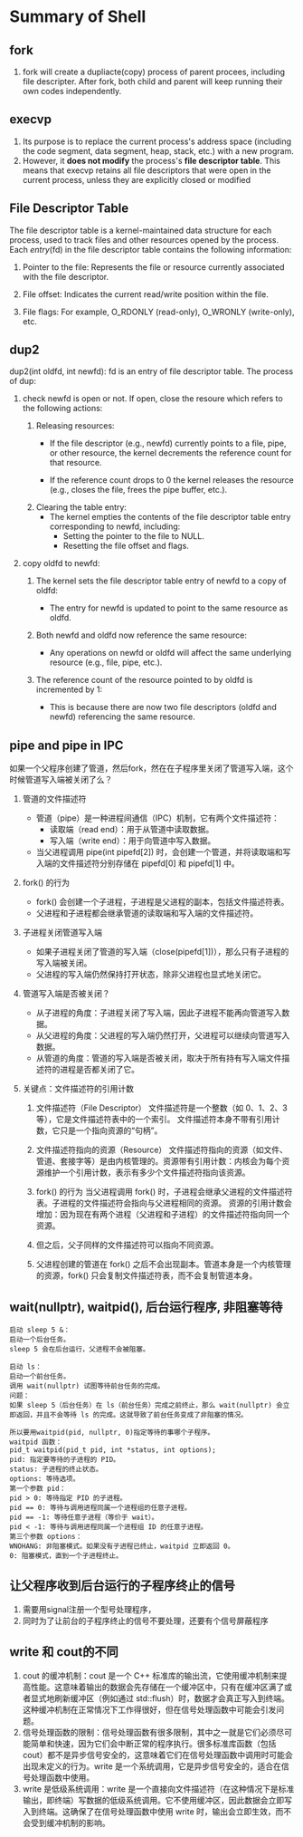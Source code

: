# Summary of Shell

## fork

1. fork will create a dupliacte(copy) process of parent procees, including file descripter.
After fork, both child and parent will keep running their own codes independently.

## execvp

1. Its purpose is to replace the current process's address space (including the code segment, data segment, heap, stack, etc.) with a new program.
2. However, it **does not modify** the process's **file descriptor table**. This means that execvp retains all file descriptors that were open in the current process, unless they are explicitly closed or modified

## File Descriptor Table

The file descriptor table is a kernel-maintained data structure for each process, used to track files and other resources opened by the process. Each _entry_(fd) in the file descriptor table contains the following information:

1. Pointer to the file: Represents the file or resource currently associated with the file descriptor.

2. File offset: Indicates the current read/write position within the file.

3. File flags: For example, O_RDONLY (read-only), O_WRONLY (write-only), etc.

## dup2

dup2(int oldfd, int newfd): fd is an entry of file descriptor table. The process of dup:

1. check newfd is open or not. If open, close the resoure which refers to the following actions:

   1. Releasing resources:
        * If the file descriptor (e.g., newfd) currently points to a file, pipe, or other resource, the kernel decrements the reference count for that resource.

        * If the reference count drops to 0
        the kernel releases the resource (e.g., closes the file, frees the pipe buffer, etc.).
   2. Clearing the table entry:
        * The kernel empties the contents of the file descriptor table entry corresponding to newfd, including:
            * Setting the pointer to the file to NULL.
            * Resetting the file offset and flags.
2. copy oldfd to newfd:
   1. The kernel sets the file descriptor table entry of newfd to a copy of oldfd:

       * The entry for newfd is updated to point to the same resource as oldfd.

   2. Both newfd and oldfd now reference the same resource:

        * Any operations on newfd or oldfd will affect the same underlying resource (e.g., file, pipe, etc.).

   3. The reference count of the resource pointed to by oldfd is incremented by 1:

        * This is because there are now two file descriptors (oldfd and newfd) referencing the same resource.

## pipe and pipe in IPC

如果一个父程序创建了管道，然后fork，然在在子程序里关闭了管道写入端，这个时候管道写入端被关闭了么？

1. 管道的文件描述符
   * 管道（pipe）是一种进程间通信（IPC）机制，它有两个文件描述符：
       * 读取端（read end）：用于从管道中读取数据。
       * 写入端（write end）：用于向管道中写入数据。
   * 当父进程调用 pipe(int pipefd[2]) 时，会创建一个管道，并将读取端和写入端的文件描述符分别存储在 pipefd[0] 和 pipefd[1] 中。
2. fork() 的行为
   * fork() 会创建一个子进程，子进程是父进程的副本，包括文件描述符表。
   * 父进程和子进程都会继承管道的读取端和写入端的文件描述符。

3. 子进程关闭管道写入端
   * 如果子进程关闭了管道的写入端（close(pipefd[1])），那么只有子进程的写入端被关闭。
   * 父进程的写入端仍然保持打开状态，除非父进程也显式地关闭它。

4. 管道写入端是否被关闭？
   * 从子进程的角度：子进程关闭了写入端，因此子进程不能再向管道写入数据。
   * 从父进程的角度：父进程的写入端仍然打开，父进程可以继续向管道写入数据。
   * 从管道的角度：管道的写入端是否被关闭，取决于所有持有写入端文件描述符的进程是否都关闭了它。
5. 关键点：文件描述符的引用计数
   1. 文件描述符（File Descriptor）
      文件描述符是一个整数（如 0、1、2、3 等），它是文件描述符表中的一个索引。
      文件描述符本身不带有引用计数，它只是一个指向资源的“句柄”。

   2. 文件描述符指向的资源（Resource）
      文件描述符指向的资源（如文件、管道、套接字等）是由内核管理的。资源带有引用计数：内核会为每个资源维护一个引用计数，表示有多少个文件描述符指向该资源。

   3. fork() 的行为
      当父进程调用 fork() 时，子进程会继承父进程的文件描述符表。子进程的文件描述符会指向与父进程相同的资源。
      资源的引用计数会增加：因为现在有两个进程（父进程和子进程）的文件描述符指向同一个资源。
   4. 但之后，父子同样的文件描述符可以指向不同资源。

   5. 父进程创建的管道在 fork() 之后不会出现副本。管道本身是一个内核管理的资源，fork() 只会复制文件描述符表，而不会复制管道本身。

## wait(nullptr), waitpid(), 后台运行程序, 非阻塞等待

    启动 sleep 5 &：
    启动一个后台任务。
    sleep 5 会在后台运行，父进程不会被阻塞。

    启动 ls：
    启动一个前台任务。
    调用 wait(nullptr) 试图等待前台任务的完成。
    问题：
    如果 sleep 5（后台任务）在 ls（前台任务）完成之前终止，那么 wait(nullptr) 会立即返回，并且不会等待 ls 的完成。这就导致了前台任务变成了非阻塞的情况。

    所以要用waitpid(pid, nullptr, 0)指定等待的事哪个子程序。
    waitpid 函数：
    pid_t waitpid(pid_t pid, int *status, int options);
    pid: 指定要等待的子进程的 PID。
    status: 子进程的终止状态。
    options: 等待选项。
    第一个参数 pid：
    pid > 0: 等待指定 PID 的子进程。
    pid == 0: 等待与调用进程同属一个进程组的任意子进程。
    pid == -1: 等待任意子进程（等价于 wait）。
    pid < -1: 等待与调用进程同属一个进程组 ID 的任意子进程。
    第三个参数 options：
    WNOHANG: 非阻塞模式。如果没有子进程已终止，waitpid 立即返回 0。
    0: 阻塞模式，直到一个子进程终止。

## 让父程序收到后台运行的子程序终止的信号

   1. 需要用signal注册一个型号处理程序，
   2. 同时为了让前台的子程序终止的信号不要处理，还要有个信号屏蔽程序

## write 和 cout的不同

   1. cout 的缓冲机制：cout 是一个 C++ 标准库的输出流，它使用缓冲机制来提高性能。这意味着输出的数据会先存储在一个缓冲区中，只有在缓冲区满了或者显式地刷新缓冲区（例如通过 std::flush）时，数据才会真正写入到终端。这种缓冲机制在正常情况下工作得很好，但在信号处理函数中可能会引发问题。
   2. 信号处理函数的限制：信号处理函数有很多限制，其中之一就是它们必须尽可能简单和快速，因为它们会中断正常的程序执行。很多标准库函数（包括 cout）都不是异步信号安全的，这意味着它们在信号处理函数中调用时可能会出现未定义的行为。write 是一个系统调用，它是异步信号安全的，适合在信号处理函数中使用。
   3. write 是低级系统调用：write 是一个直接向文件描述符（在这种情况下是标准输出，即终端）写数据的低级系统调用。它不使用缓冲区，因此数据会立即写入到终端。这确保了在信号处理函数中使用 write 时，输出会立即生效，而不会受到缓冲机制的影响。
